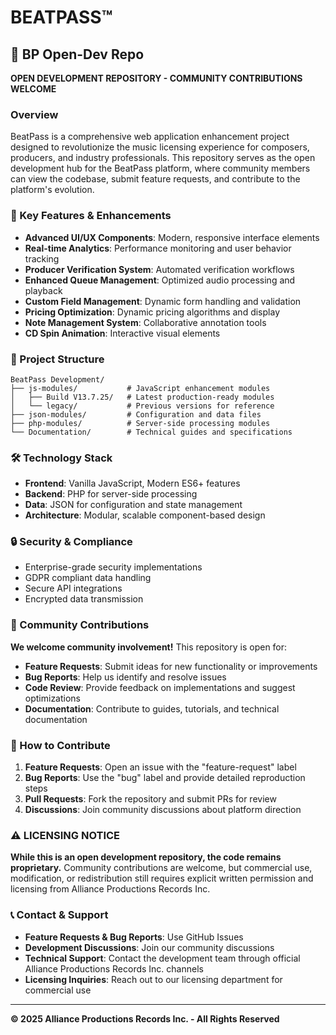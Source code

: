# BEATPASS™

## 🎵 BP Open-Dev Repo

**OPEN DEVELOPMENT REPOSITORY - COMMUNITY CONTRIBUTIONS WELCOME**

### Overview
BeatPass is a comprehensive web application enhancement project designed to revolutionize the music licensing experience for composers, producers, and industry professionals. This repository serves as the open development hub for the BeatPass platform, where community members can view the codebase, submit feature requests, and contribute to the platform's evolution.

### 🚀 Key Features & Enhancements
- **Advanced UI/UX Components**: Modern, responsive interface elements
- **Real-time Analytics**: Performance monitoring and user behavior tracking
- **Producer Verification System**: Automated verification workflows
- **Enhanced Queue Management**: Optimized audio processing and playback
- **Custom Field Management**: Dynamic form handling and validation
- **Pricing Optimization**: Dynamic pricing algorithms and display
- **Note Management System**: Collaborative annotation tools
- **CD Spin Animation**: Interactive visual elements

### 📁 Project Structure
```
BeatPass Development/
├── js-modules/           # JavaScript enhancement modules
│   ├── Build V13.7.25/   # Latest production-ready modules
│   └── legacy/           # Previous versions for reference
├── json-modules/         # Configuration and data files
├── php-modules/          # Server-side processing modules
└── Documentation/        # Technical guides and specifications
```

### 🛠️ Technology Stack
- **Frontend**: Vanilla JavaScript, Modern ES6+ features
- **Backend**: PHP for server-side processing
- **Data**: JSON for configuration and state management
- **Architecture**: Modular, scalable component-based design

### 🔒 Security & Compliance
- Enterprise-grade security implementations
- GDPR compliant data handling
- Secure API integrations
- Encrypted data transmission

### 🤝 Community Contributions
**We welcome community involvement!** This repository is open for:
- **Feature Requests**: Submit ideas for new functionality or improvements
- **Bug Reports**: Help us identify and resolve issues
- **Code Review**: Provide feedback on implementations and suggest optimizations
- **Documentation**: Contribute to guides, tutorials, and technical documentation

### 📝 How to Contribute
1. **Feature Requests**: Open an issue with the "feature-request" label
2. **Bug Reports**: Use the "bug" label and provide detailed reproduction steps
3. **Pull Requests**: Fork the repository and submit PRs for review
4. **Discussions**: Join community discussions about platform direction

### ⚠️ LICENSING NOTICE
**While this is an open development repository, the code remains proprietary.** Community contributions are welcome, but commercial use, modification, or redistribution still requires explicit written permission and licensing from Alliance Productions Records Inc.

### 📞 Contact & Support
- **Feature Requests & Bug Reports**: Use GitHub Issues
- **Development Discussions**: Join our community discussions
- **Technical Support**: Contact the development team through official Alliance Productions Records Inc. channels
- **Licensing Inquiries**: Reach out to our licensing department for commercial use

---
**© 2025 Alliance Productions Records Inc. - All Rights Reserved**
